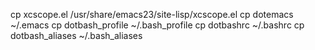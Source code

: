 cp xcscope.el /usr/share/emacs23/site-lisp/xcscope.el
cp dotemacs ~/.emacs
cp dotbash_profile ~/.bash_profile
cp dotbashrc ~/.bashrc
cp dotbash_aliases ~/.bash_aliases
